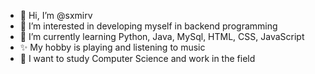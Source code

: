 - 👋 Hi, I’m @sxmirv
- 👀 I’m interested in developing myself in backend programming
- 🌱 I’m currently learning Python, Java, MySql, HTML, CSS, JavaScript
- ✨ My hobby is playing and listening to music 
- 🎯 I want to study Computer Science and work in the field

<!---
sxmirv/sxmirv is a ✨ special ✨ repository because its `README.md` (this file) appears on your GitHub profile.
You can click the Preview link to take a look at your changes.
--->
